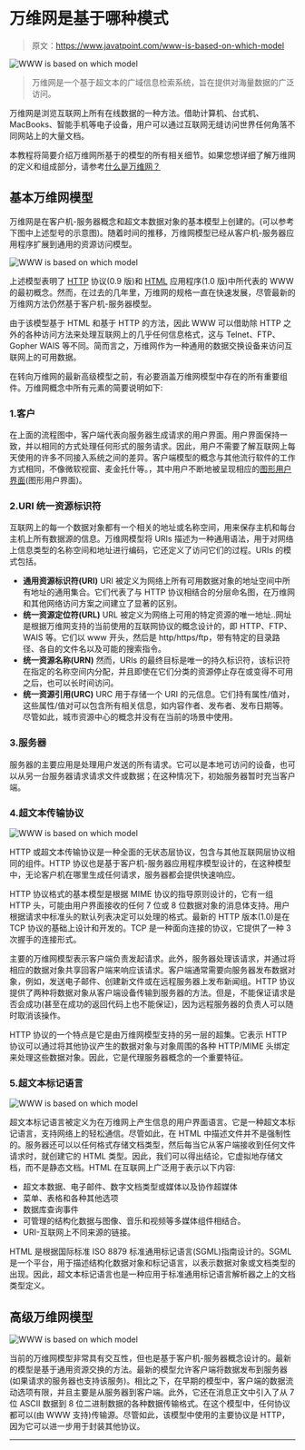 # 万维网是基于哪种模式

> 原文：<https://www.javatpoint.com/www-is-based-on-which-model>

![WWW is based on which model](img/94403a1a7174858389c0e20912a0cdac.png)

> 万维网是一个基于超文本的广域信息检索系统，旨在提供对海量数据的广泛访问。

万维网是浏览互联网上所有在线数据的一种方法。借助计算机、台式机、MacBooks、智能手机等电子设备，用户可以通过互联网无缝访问世界任何角落不同网站上的大量文档。

本教程将简要介绍万维网所基于的模型的所有相关细节。如果您想详细了解万维网的定义和组成部分，请参考[什么是万维网？](https://www.javatpoint.com/what-is-world-wide-web)

## 基本万维网模型

万维网是在客户机-服务器概念和超文本数据对象的基本模型上创建的。(可以参考下图中上述型号的示意图)。随着时间的推移，万维网模型已经从客户机-服务器应用程序扩展到通用的资源访问模型。

![WWW is based on which model](img/9b9c1bfe76b53ae7abd07a040bff713a.png)

上述模型表明了 [HTTP](https://www.javatpoint.com/http-tutorial) 协议(0.9 版)和 [HTML](https://www.javatpoint.com/html-tutorial) 应用程序(1.0 版)中所代表的 WWW 的最初概念。然而，在过去的几年里，万维网的规格一直在快速发展，尽管最新的万维网方法仍然基于客户机-服务器模型。

由于该模型基于 HTML 和基于 HTTP 的方法，因此 WWW 可以借助除 HTTP 之外的各种访问方法来处理互联网上的几乎任何信息格式，这与 Telnet、FTP、Gopher WAIS 等不同。简而言之，万维网作为一种通用的数据交换设备来访问互联网上的可用数据。

在转向万维网的最新高级模型之前，有必要涵盖万维网模型中存在的所有重要组件。万维网概念中所有元素的简要说明如下:

### 1.客户

在上面的流程图中，客户端代表向服务器生成请求的用户界面。用户界面保持一致，并以相同的方式处理任何形式的服务请求。因此，用户不需要了解互联网上每天使用的许多不同接入系统之间的差异。客户端模型的概念与其他流行软件的工作方式相同，不像微软视窗、麦金托什等。，其中用户不断地被呈现相应的[图形用户界面](https://www.javatpoint.com/gui-full-form)(图形用户界面)。

### 2.URI 统一资源标识符

互联网上的每一个数据对象都有一个相关的地址或名称空间，用来保存主机和每台主机上所有数据源的信息。万维网模型将 URIs 描述为一种通用语法，用于对网络上信息类型的名称空间和地址进行编码，它还定义了访问它们的过程。URIs 的模式包括。

*   **通用资源标识符(URI)**
    URI 被定义为网络上所有可用数据对象的地址空间中所有地址的通用集合。它们代表了与 HTTP 协议相结合的分层命名图，在万维网和其他网络访问方案之间建立了显著的区别。
*   **统一资源定位符(URL)**
    URL 被定义为网络上可用的特定资源的唯一地址..网址是根据万维网支持的当前使用的互联网协议的概念设计的，即 HTTP、FTP、WAIS 等。它们以 www 开头，然后是 http/https/ftp，带有特定的目录路径、各自的文件名以及可能的搜索指令。
*   **统一资源名称(URN)**
    然而，URIs 的最终目标是唯一的持久标识符，该标识符在指定的名称空间内分配，并且即使在它们分类的资源停止存在或变得不可用之后，也可以长时间访问。
*   **统一资源引用(URC)**
    URC 用于存储一个 URI 的元信息。它们持有属性/值对，这些属性/值对可以包含所有相关信息，如内容作者、发布者、发布日期等。尽管如此，城市资源中心的概念并没有在当前的场景中使用。

### 3.服务器

服务器的主要应用是处理用户发送的所有请求。它可以是本地可访问的设备，也可以从另一台服务器请求请求文件或数据；在这种情况下，初始服务器暂时充当客户端。

### 4.超文本传输协议

![WWW is based on which model](img/20989a0a358db99e4d904de95fce53fb.png)

HTTP 或超文本传输协议是一种全面的无状态层协议，包含与其他互联网层协议相同的组件。HTTP 协议也是基于客户机-服务器应用程序模型设计的，在这种模型中，无论客户机在哪里生成任何请求，服务器都会提供快速响应。

HTTP 协议格式的基本模型是根据 MIME 协议的指导原则设计的，它有一组 HTTP 头，可能由用户界面接收的任何 7 位或 8 位数据对象的消息体支持。用户根据请求中标准头的默认列表决定可以处理的格式。最新的 HTTP 版本(1.0)是在 TCP 协议的基础上设计和开发的。TCP 是一种面向连接的协议，它提供了一种 3 次握手的连接形式。

主要的万维网模型表示客户端负责发起请求。此外，服务器处理该请求，并通过将相应的数据对象共享回客户端来响应该请求。客户端通常需要向服务器发布数据对象，例如，发送电子邮件、创建新文件或在远程服务器上发布新闻组。HTTP 协议提供了两种将数据对象从客户端设备传输到服务器的方法。但是，不能保证请求是否会成功(甚至在成功的返回代码上也不能保证)，因为远程服务器的负责人可以随时取消该操作。

HTTP 协议的一个特点是它是由万维网模型支持的另一层的超集。它表示 HTTP 协议可以通过将其他协议产生的数据对象与对象周围的各种 HTTP/MIME 头绑定来处理这些数据对象。因此，它是代理服务器概念的一个重要特征。

### 5.超文本标记语言

![WWW is based on which model](img/ccde1ae3a0d38460bce50c74d2a35415.png)

超文本标记语言被定义为在万维网上产生信息的用户界面语言。它是一种超文本标记语言，支持网络上的轻松通信。尽管如此，在 HTML 中描述文件并不是强制性的。服务器还可以以任何格式存储文档类型，然后每当它从客户端接收到任何文件请求时，就创建它的 HTML 类型。因此，我们可以得出结论，它虚拟地存储文档，而不是静态文档。HTML 在互联网上广泛用于表示以下内容:

*   超文本数据、电子邮件、数字文档类型或媒体以及协作超媒体
*   菜单、表格和各种其他选项
*   数据库查询事件
*   可管理的结构化数据与图像、音乐和视频等多媒体组件相结合。
*   URI-互联网上不同来源的链接。

HTML 是根据国际标准 ISO 8879 标准通用标记语言(SGML)指南设计的。SGML 是一个平台，用于描述结构化数据对象和标记语言，以表示数据对象或文档类型的出现。因此，超文本标记语言也是一种应用于标准通用标记语言解析器之上的文档类型定义。

## 高级万维网模型

![WWW is based on which model](img/ab37538188532701e40056133f0586d2.png)

当前的万维网模型非常具有交互性，但也是基于客户机-服务器概念设计的。最新的模型是基于通用资源交换的方法。最新的模型允许客户端将数据发布到服务器(如果请求的服务器也支持该服务)。相比之下，在早期的模型中，客户端的数据流动选项有限，并且主要是从服务器到客户端。此外，它还在消息正文中引入了从 7 位 ASCII 数据到 8 位二进制数据的各种数据传输格式。在这个模型中，任何协议都可以(由 WWW 支持)传输源。尽管如此，该模型中使用的主要协议是 HTTP，因为它可以进一步用于封装其他协议。

* * *